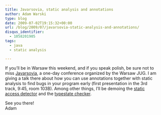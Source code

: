 ```yaml
---
title: Javarsovia, static analysis and annotations
author: Adam Warski
type: blog
date: 2009-07-02T19:15:32+00:00
url: /blog/2009/07/javarsovia-static-analysis-and-annotations/
disqus_identifier:
  - 1058201905
tags:
  - java
  - static analysis

---
```

If you&#8217;ll be in Warsaw this weekend, and if you speak polish, be sure not to miss [Javarsovia][1], a one-day conference organized by the Warsaw JUG. I am giving a talk there about how you can use annotations together with static analysis to find bugs in your program early (first presentation in the 3rd track, 9:45, room 103B). Among other things, I&#8217;ll be demoing the [static access detector][2] and the [typestate checker][3].

See you there!  
Adam

 [1]: http://www.javarsovia.pl/
 [2]: http://www.warski.org/staticaccess.html
 [3]: http://www.warski.org/typestate.html
